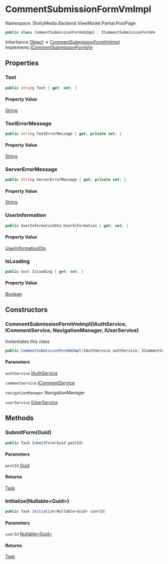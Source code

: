 # CommentSubmissionFormVmImpl

Namespace: SlottyMedia.Backend.ViewModel.Partial.PostPage

```csharp
public class CommentSubmissionFormVmImpl : ICommentSubmissionFormVm
```

Inheritance [Object](https://docs.microsoft.com/en-us/dotnet/api/system.object) → [CommentSubmissionFormVmImpl](./slottymedia.backend.viewmodel.partial.postpage.commentsubmissionformvmimpl.md)<br>
Implements [ICommentSubmissionFormVm](./slottymedia.backend.viewmodel.partial.postpage.icommentsubmissionformvm.md)

## Properties

### **Text**

```csharp
public string Text { get; set; }
```

#### Property Value

[String](https://docs.microsoft.com/en-us/dotnet/api/system.string)<br>

### **TextErrorMessage**

```csharp
public string TextErrorMessage { get; private set; }
```

#### Property Value

[String](https://docs.microsoft.com/en-us/dotnet/api/system.string)<br>

### **ServerErrorMessage**

```csharp
public string ServerErrorMessage { get; private set; }
```

#### Property Value

[String](https://docs.microsoft.com/en-us/dotnet/api/system.string)<br>

### **UserInformation**

```csharp
public UserInformationDto UserInformation { get; set; }
```

#### Property Value

[UserInformationDto](./slottymedia.backend.dtos.userinformationdto.md)<br>

### **IsLoading**

```csharp
public bool IsLoading { get; set; }
```

#### Property Value

[Boolean](https://docs.microsoft.com/en-us/dotnet/api/system.boolean)<br>

## Constructors

### **CommentSubmissionFormVmImpl(IAuthService, ICommentService, NavigationManager, IUserService)**

Instantiates this class

```csharp
public CommentSubmissionFormVmImpl(IAuthService authService, ICommentService commentService, NavigationManager navigationManager, IUserService userService)
```

#### Parameters

`authService` [IAuthService](./slottymedia.backend.services.interfaces.iauthservice.md)<br>

`commentService` [ICommentService](./slottymedia.backend.services.interfaces.icommentservice.md)<br>

`navigationManager` NavigationManager<br>

`userService` [IUserService](./slottymedia.backend.services.interfaces.iuserservice.md)<br>

## Methods

### **SubmitForm(Guid)**

```csharp
public Task SubmitForm(Guid postId)
```

#### Parameters

`postId` [Guid](https://docs.microsoft.com/en-us/dotnet/api/system.guid)<br>

#### Returns

[Task](https://docs.microsoft.com/en-us/dotnet/api/system.threading.tasks.task)<br>

### **Initialize(Nullable&lt;Guid&gt;)**

```csharp
public Task Initialize(Nullable<Guid> userId)
```

#### Parameters

`userId` [Nullable&lt;Guid&gt;](https://docs.microsoft.com/en-us/dotnet/api/system.nullable-1)<br>

#### Returns

[Task](https://docs.microsoft.com/en-us/dotnet/api/system.threading.tasks.task)<br>
